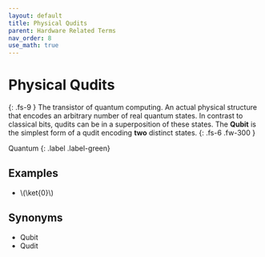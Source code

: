 ```yaml
---
layout: default
title: Physical Qudits
parent: Hardware Related Terms
nav_order: 8
use_math: true
---
```


# Physical Qudits
{: .fs-9 }
The transistor of quantum computing. An actual physical structure that encodes an arbitrary number of real quantum states. 
In contrast to classical bits, qudits can be in a superposition of these states.
The **Qubit** is the simplest form of a qudit encoding **two** distinct states. 
{: .fs-6 .fw-300 }

Quantum
{: .label .label-green}

<!-- ## Full Definition -->
<!-- Nielsen & Chuang should go here. -->

## Examples

- \\(\ket{0}\\)

## Synonyms

- Qubit
- Qudit

<!-- ## Related Terms

-->
<!-- ## Sources -->
<!-- Nielsen & Chuang should go here. -->
